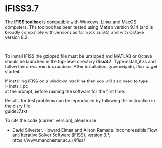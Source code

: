 # IFISS3.7
The <b> IFISS toolbox</b> is compatible with Windows, Linux and MacOS computers. The toolbox has been tested using Matlab version 9.14 (and is broadly compatible with versions as far back as 6.5) and with Octave version 8.2.

 <br>

To install IFISS the gzipped file must be unzipped and MATLAB or Octave should be launched in the top-level directory <b> ifiss3.7</b>. Type install_ifiss and follow the on-screen instructions. After installation, type setpath, ifiss to get started. <br>


If installing IFISS on a windows machine then you will also need to type <br>
$>$ install_pc <br>
at the prompt, before running the software for the first time. 

Results for test problems can be reproduced by following the instruction in the diary file<br>
guide37.txt

To cite the code (current version), please use:
<ul>
<li>
David Silvester, Howard Elman and Alison Ramage,
Incompressible Flow and Iterative Solver Software (IFISS), version 3.7,
https://www.manchester.ac.uk/ifiss/
</ul>
